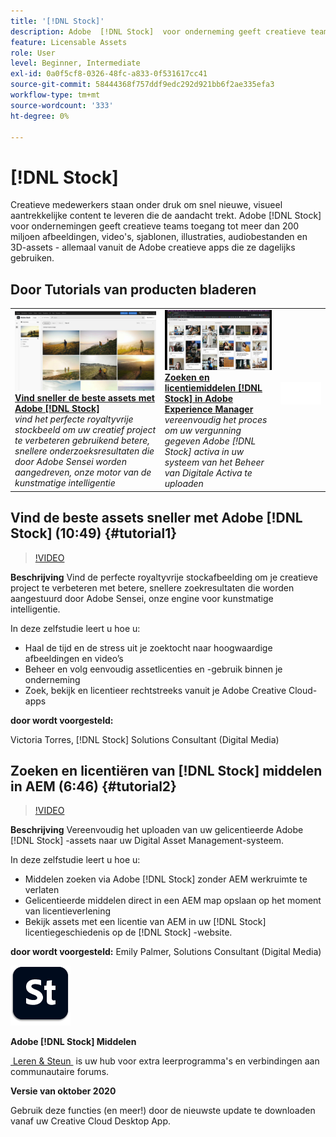 ```yaml
---
title: '[!DNL Stock]'
description: Adobe  [!DNL Stock]  voor onderneming geeft creatieve teams toegang tot meer dan 200 miljoen beelden, video's, malplaatjes, illustraties, audiodossiers en 3D activa
feature: Licensable Assets
role: User
level: Beginner, Intermediate
exl-id: 0a0f5cf8-0326-48fc-a833-0f531617cc41
source-git-commit: 58444368f757ddf9edc292d921bb6f2ae335efa3
workflow-type: tm+mt
source-wordcount: '333'
ht-degree: 0%

---
```


# [!DNL Stock]

Creatieve medewerkers staan onder druk om snel nieuwe, visueel aantrekkelijke content te leveren die de aandacht trekt. Adobe [!DNL Stock] voor ondernemingen geeft creatieve teams toegang tot meer dan 200 miljoen afbeeldingen, video&#39;s, sjablonen, illustraties, audiobestanden en 3D-assets - allemaal vanuit de Adobe creatieve apps die ze dagelijks gebruiken.

## Door Tutorials van producten bladeren

<table style="table-layout:fixed">
<tr>
 <td>
   <a href="stock.md#tutorial1">
      <img alt="Vind sneller de beste assets met Adobe [!DNL Stock]" src="../assets/stock_torres_thumbnail.jpg" />
   </a>
    <div>
   <a href="stock.md#tutorial1"><strong> Vind sneller de beste assets met Adobe [!DNL Stock]</strong></a>
    </div>
    <em> vind het perfecte royaltyvrije stockbeeld om uw creatief project te verbeteren gebruikend betere, snellere onderzoeksresultaten die door Adobe Sensei worden aangedreven, onze motor van de kunstmatige intelligentie </em>
    <br>
  </td>
  <td>
   <a href="stock.md#tutorial2">
      <img alt="Middelen zoeken en licentiëren [!DNL Stock] in AEM" src="../assets/stock_aemintegration_palmer_thumbnail.jpg" />
   </a>
    <div>
   <a href="stock.md#tutorial2"><strong> Zoeken en licentiemiddelen [!DNL Stock] in 
Adobe Experience Manager </strong></a>
    </div>
    <em> vereenvoudig het proces om uw vergunning gegeven Adobe [!DNL Stock] activa in uw systeem van het Beheer van Digitale Activa te uploaden </em>
    <br>
  </td>
  <td>
    <img alt="Spacer" src="../assets/Whitespacer.png" />
    <div>
    <br>
  </td>
</tr>
</table>

## Vind de beste assets sneller met Adobe [!DNL Stock] (10:49) {#tutorial1}

>[!VIDEO](https://video.tv.adobe.com/v/326951?hidetitle=true)

**Beschrijving**
Vind de perfecte royaltyvrije stockafbeelding om je creatieve project te verbeteren met betere, snellere zoekresultaten die worden aangestuurd door Adobe Sensei, onze engine voor kunstmatige intelligentie.

In deze zelfstudie leert u hoe u:
* Haal de tijd en de stress uit je zoektocht naar hoogwaardige afbeeldingen en video’s
* Beheer en volg eenvoudig assetlicenties en -gebruik binnen je onderneming
* Zoek, bekijk en licentieer rechtstreeks vanuit je Adobe Creative Cloud-apps

**door wordt voorgesteld:**

Victoria Torres, [!DNL Stock] Solutions Consultant (Digital Media)

## Zoeken en licentiëren van [!DNL Stock] middelen in AEM (6:46) {#tutorial2}

>[!VIDEO](https://video.tv.adobe.com/v/326952?hidetitle=true)

**Beschrijving**
Vereenvoudig het uploaden van uw gelicentieerde Adobe [!DNL Stock] -assets naar uw Digital Asset Management-systeem.

In deze zelfstudie leert u hoe u:
* Middelen zoeken via Adobe [!DNL Stock] zonder AEM werkruimte te verlaten
* Gelicentieerde middelen direct in een AEM map opslaan op het moment van licentieverlening
* Bekijk assets met een licentie van AEM in uw [!DNL Stock] licentiegeschiedenis op de [!DNL Stock] -website.

**door wordt voorgesteld:**
Emily Palmer, Solutions Consultant (Digital Media)

![[!DNL Stock] Logo &#x200B;](../assets/st_appicon_96.png)

**Adobe [!DNL Stock] Middelen**

[&#x200B; Leren &amp; Steun &#x200B;](https://helpx.adobe.com/nl/support/stock.html) is uw hub voor extra leerprogramma&#39;s en verbindingen aan communautaire forums.

**Versie van oktober 2020**

Gebruik deze functies (en meer!) door de nieuwste update te downloaden vanaf uw Creative Cloud Desktop App.
